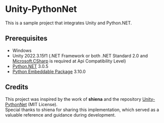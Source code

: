 # Unity-PythonNet

This is a sample project that integrates Unity and Python.NET.

## Prerequisites

- Windows
- Unity 2022.3.15f1 (.NET Framework or both .NET Standard 2.0 and [Microsoft.CSharp](https://www.nuget.org/packages/microsoft.csharp/) is required at Api Compatibility Level)
- [Python.NET](https://www.nuget.org/packages/pythonnet) 3.0.5
- [Python Embeddable Package](https://www.python.org/downloads/windows/) 3.10.0

## Credits

This project was inspired by the work of **shiena** and the repository [Unity-PythonNet](https://github.com/shiena/Unity-PythonNet) (MIT License).  
Special thanks to shiena for sharing this implementation, which served as a valuable reference and guidance during development.
